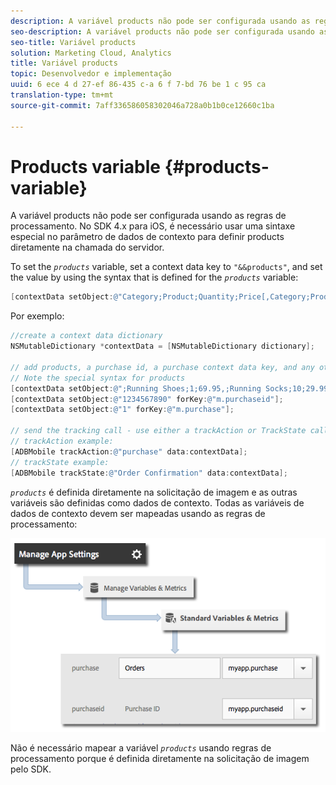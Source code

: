 ```yaml
---
description: A variável products não pode ser configurada usando as regras de processamento. No SDK 4.x para iOS, é necessário usar uma sintaxe especial no parâmetro de dados de contexto para definir products diretamente na chamada do servidor.
seo-description: A variável products não pode ser configurada usando as regras de processamento. No SDK 4.x para iOS, é necessário usar uma sintaxe especial no parâmetro de dados de contexto para definir products diretamente na chamada do servidor.
seo-title: Variável products
solution: Marketing Cloud, Analytics
title: Variável products
topic: Desenvolvedor e implementação
uuid: 6 ece 4 d 27-ef 86-435 c-a 6 f 7-bd 76 be 1 c 95 ca
translation-type: tm+mt
source-git-commit: 7aff336586058302046a728a0b1b0ce12660c1ba

---
```



# Products variable {#products-variable}

A variável products não pode ser configurada usando as regras de processamento. No SDK 4.x para iOS, é necessário usar uma sintaxe especial no parâmetro de dados de contexto para definir products diretamente na chamada do servidor.

To set the *`products`* variable, set a context data key to `"&&products"`, and set the value by using the syntax that is defined for the *`products`* variable:

```objective-c
[contextData setObject:@"Category;Product;Quantity;Price[,Category;Product;Quantity;Price]" forKey:@"&&products"];
```

Por exemplo:

```objective-c
//create a context data dictionary 
NSMutableDictionary *contextData = [NSMutableDictionary dictionary]; 
 
// add products, a purchase id, a purchase context data key, and any other data you want to collect. 
// Note the special syntax for products 
[contextData setObject:@";Running Shoes;1;69.95,;Running Socks;10;29.99" forKey:@"&&products"]; 
[contextData setObject:@"1234567890" forKey:@"m.purchaseid"]; 
[contextData setObject:@"1" forKey:@"m.purchase"]; 
 
// send the tracking call - use either a trackAction or TrackState call. 
// trackAction example: 
[ADBMobile trackAction:@"purchase" data:contextData]; 
// trackState example: 
[ADBMobile trackState:@"Order Confirmation" data:contextData]; 
```

*`products`* é definida diretamente na solicitação de imagem e as outras variáveis são definidas como dados de contexto. Todas as variáveis de dados de contexto devem ser mapeadas usando as regras de processamento:

![](assets/map-products.png)

Não é necessário mapear a variável *`products`* usando regras de processamento porque é definida diretamente na solicitação de imagem pelo SDK.
